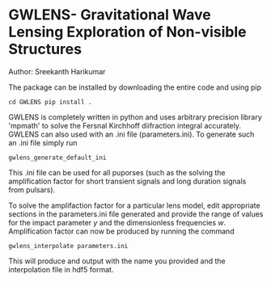 # GWLENS-  Gravitational Wave Lensing Exploration of Non-visible Structures

Author: Sreekanth Harikumar

The package can be installed by downloading the entire code and using pip

`cd GWLENS
pip install .`

GWLENS is completely written in  python and uses arbitrary precision library 'mpmath' to solve 
the Fersnal Kirchhoff diifraction integral accurately. GWLENS can also used with an .ini file (parameters.ini).
To generate such an .ini file  simply run

`gwlens_generate_default_ini`

This .ini file can be used for all puporses (such as the solving the amplification factor for short transient signals and 
long duration signals from pulsars). 

To solve the amplifaction factor for a particular lens model, edit appropriate sections in the parameters.ini file generated and 
provide the range of values for the impact parameter $y$ and the dimensionless frequencies $w$. Amplification factor can now be produced by running the command

`gwlens_interpolate parameters.ini`

This will produce and output with the name you provided and the interpolation file in hdf5 format. 
